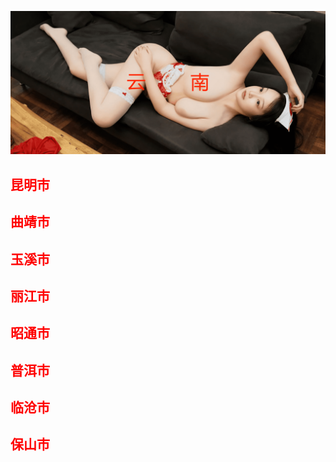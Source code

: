 ![Flowchart](images/yns.png ':class=banner-image')

## <span style="color:red;">昆明市</span>

## <span style="color:red;">曲靖市</span>

## <span style="color:red;">玉溪市</span>

## <span style="color:red;">丽江市</span>

## <span style="color:red;">昭通市</span>

## <span style="color:red;">普洱市</span>

## <span style="color:red;">临沧市</span>

## <span style="color:red;">保山市</span>

